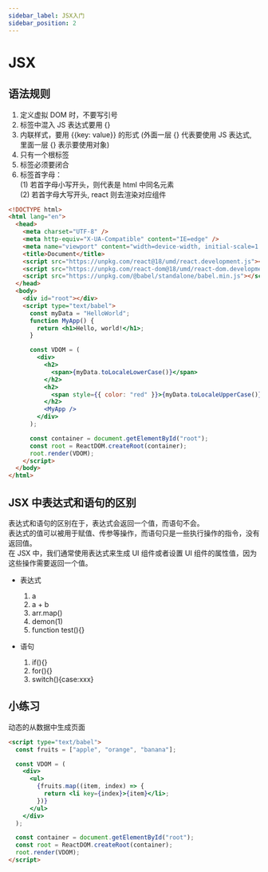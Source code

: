 ```yaml
---
sidebar_label: JSX入门
sidebar_position: 2
---
```

# JSX

## 语法规则

1. 定义虚拟 DOM 时，不要写引号
2. 标签中混入 JS 表达式要用 {}
3. 内联样式，要用 {{key: value}} 的形式 (外面一层 {} 代表要使用 JS 表达式, 里面一层 {} 表示要使用对象)
4. 只有一个根标签
5. 标签必须要闭合
6. 标签首字母：  
   (1) 若首字母小写开头，则代表是 html 中同名元素  
   (2) 若首字母大写开头, react 则去渲染对应组件

```html
<!DOCTYPE html>
<html lang="en">
  <head>
    <meta charset="UTF-8" />
    <meta http-equiv="X-UA-Compatible" content="IE=edge" />
    <meta name="viewport" content="width=device-width, initial-scale=1.0" />
    <title>Document</title>
    <script src="https://unpkg.com/react@18/umd/react.development.js"></script>
    <script src="https://unpkg.com/react-dom@18/umd/react-dom.development.js"></script>
    <script src="https://unpkg.com/@babel/standalone/babel.min.js"></script>
  </head>
  <body>
    <div id="root"></div>
    <script type="text/babel">
      const myData = "HelloWorld";
      function MyApp() {
        return <h1>Hello, world!</h1>;
      }

      const VDOM = (
        <div>
          <h2>
            <span>{myData.toLocaleLowerCase()}</span>
          </h2>
          <h2>
            <span style={{ color: "red" }}>{myData.toLocaleUpperCase()}</span>
          </h2>
          <MyApp />
        </div>
      );

      const container = document.getElementById("root");
      const root = ReactDOM.createRoot(container);
      root.render(VDOM);
    </script>
  </body>
</html>
```

## JSX 中表达式和语句的区别

表达式和语句的区别在于，表达式会返回一个值，而语句不会。  
表达式的值可以被用于赋值、传参等操作，而语句只是一些执行操作的指令，没有返回值。  
在 JSX 中，我们通常使用表达式来生成 UI 组件或者设置 UI 组件的属性值，因为这些操作需要返回一个值。

- 表达式

  1. a
  2. a + b
  3. arr.map()
  4. demon(1)
  5. function test(){}

- 语句
  1. if(){}
  2. for(){}
  3. switch(){case:xxx}

## 小练习

动态的从数据中生成页面

```html
<script type="text/babel">
  const fruits = ["apple", "orange", "banana"];

  const VDOM = (
    <div>
      <ul>
        {fruits.map((item, index) => {
          return <li key={index}>{item}</li>;
        })}
      </ul>
    </div>
  );

  const container = document.getElementById("root");
  const root = ReactDOM.createRoot(container);
  root.render(VDOM);
</script>
```
